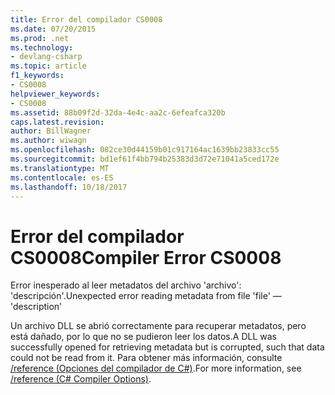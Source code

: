 ```yaml
---
title: Error del compilador CS0008
ms.date: 07/20/2015
ms.prod: .net
ms.technology:
- devlang-csharp
ms.topic: article
f1_keywords:
- CS0008
helpviewer_keywords:
- CS0008
ms.assetid: 88b09f2d-32da-4e4c-aa2c-6efeafca320b
caps.latest.revision: 
author: BillWagner
ms.author: wiwagn
ms.openlocfilehash: 082ce30d44159b01c917164ac1639bb23833cc55
ms.sourcegitcommit: bd1ef61f4bb794b25383d3d72e71041a5ced172e
ms.translationtype: MT
ms.contentlocale: es-ES
ms.lasthandoff: 10/18/2017
---
```

# <a name="compiler-error-cs0008"></a><span data-ttu-id="ccee6-102">Error del compilador CS0008</span><span class="sxs-lookup"><span data-stu-id="ccee6-102">Compiler Error CS0008</span></span>
<span data-ttu-id="ccee6-103">Error inesperado al leer metadatos del archivo 'archivo': 'descripción'.</span><span class="sxs-lookup"><span data-stu-id="ccee6-103">Unexpected error reading metadata from file 'file' — 'description'</span></span>  
  
 <span data-ttu-id="ccee6-104">Un archivo DLL se abrió correctamente para recuperar metadatos, pero está dañado, por lo que no se pudieron leer los datos.</span><span class="sxs-lookup"><span data-stu-id="ccee6-104">A DLL was successfully opened for retrieving metadata but is corrupted, such that data could not be read from it.</span></span> <span data-ttu-id="ccee6-105">Para obtener más información, consulte [/reference (Opciones del compilador de C#)](../../csharp/language-reference/compiler-options/reference-compiler-option.md).</span><span class="sxs-lookup"><span data-stu-id="ccee6-105">For more information, see [/reference (C# Compiler Options)](../../csharp/language-reference/compiler-options/reference-compiler-option.md).</span></span>
